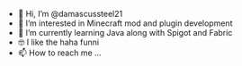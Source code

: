 - 👋 Hi, I’m @damascussteel21
- 👀 I’m interested in Minecraft mod and plugin development 
- 🌱 I’m currently learning Java along with Spigot and Fabric
- 🤓 I like the haha funni
- 📫 How to reach me ...

<!---
damascussteel21/damascussteel21 is a ✨ special ✨ repository because its `README.md` (this file) appears on your GitHub profile.
You can click the Preview link to take a look at your changes.
--->
